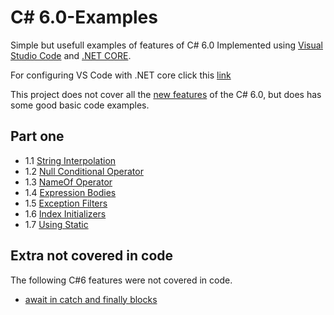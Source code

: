# C# 6.0-Examples
Simple but usefull examples of features of C# 6.0 Implemented using [Visual Studio Code](https://code.visualstudio.com) and [.NET CORE](https://docs.microsoft.com/en-us/dotnet/core/whats-new/).

For configuring VS Code with .NET core click this [link](https://docs.microsoft.com/en-us/dotnet/core/tutorials/with-visual-studio-code)

This project does not cover all the [new features](https://docs.microsoft.com/en-us/dotnet/csharp/whats-new/csharp-6) of the C# 6.0, but does has some good basic code examples. 

## Part one
* 1.1 [String Interpolation](https://docs.microsoft.com/en-us/dotnet/csharp/language-reference/keywords/interpolated-strings)
* 1.2 [Null Conditional Operator](https://docs.microsoft.com/en-us/dotnet/csharp/language-reference/operators/null-conditional-operators)
* 1.3 [NameOf Operator](https://docs.microsoft.com/en-us/dotnet/csharp/language-reference/keywords/nameof)
* 1.4 [Expression Bodies](https://docs.microsoft.com/en-us/dotnet/csharp/programming-guide/statements-expressions-operators/expression-bodied-members#methods)
* 1.5 [Exception Filters](https://docs.microsoft.com/en-us/dotnet/csharp/whats-new/csharp-6#exception-filters)
* 1.6 [Index Initializers](https://docs.microsoft.com/en-us/dotnet/csharp/whats-new/csharp-6#index-initializers)
* 1.7 [Using Static](https://docs.microsoft.com/en-us/dotnet/csharp/whats-new/csharp-6#using-static)



## Extra not covered in code
The following C#6 features were not covered in code.
* [await in catch and finally blocks](https://docs.microsoft.com/en-us/dotnet/csharp/whats-new/csharp-6#await-in-catch-and-finally-blocks)

